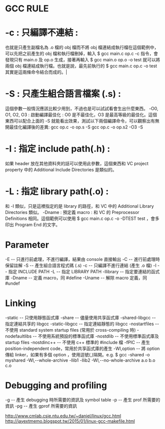 # GCC RULE
# -c : 只編譯不連結 :
也就是只產生副檔名為 .o 檔的 obj 檔而不將 obj 檔連結成執行檔在這個範例中，可以先把之前產生的 obj 檔和執行檔刪掉，輸入 $ gcc main.c op.c -c 指令，會發現只有 main.o 及 op.o 生成，接著再輸入 $ gcc main.o op.o -o test 就可以將兩個 obj 檔連結成執行檔。也就是說，最先前執行的 $ gcc main.c op.c -o test 其實是這兩條命令結合而成的。|

# -S : 只產生組合語言檔案 (.s) :
這個參數一般情況應該比較少用到，不過也是可以試試看會生出什麼東西。
-O0, O1, O2, O3 : 啟動編譯最佳化 :   O0 是不最佳化，O3 是最高等級的最佳化。這個東西可以配合上面的 -S 就能看出效果，測試以下兩個編譯命令，可以觀察出有無開最佳化編譯後的差異:
gcc op.c -o op.s -S
gcc op.c -o op.s2 -O3 -S

# -I : 指定 include path(.h) :
如果 header 放在其他資料夾的話可以使用此參數，這個東西和 VC project property 中的 Additional Include Directories 是類似的。

# -L : 指定 library path(.o) :
和 -I 類似，只是這裡指定的是 library 的路徑，和 VC  中的 Additional Library Directories 類似。
-Dname : 預定義 macro :   和 VC 的 Preprocessor Definitions 相同。這個範例可以使用 $ gcc main.c op.c -o -DTEST test ，會多印出 Program End 的文字。



# Parameter
-E -- 只進行前處理，不進行編譯，結果由 console 直接輸出
-C -- 進行前處理時保留註解
-S -- 產生組合語言程式碼 (.s)
-c -- 只編譯不進行連結 (產生 .o 檔)
-I -- 指定 INCLUDE PATH
-L -- 指定 LIBRARY PATH
-llibrary -- 指定要連結的函式庫
-Dname -- 定義 macro，同 #define
-Uname -- 解除 macro 定義，同 #undef

# Linking
-static -- 只使用靜態函式庫
-share -- 儘量使用共享函式庫
-shared-libgcc -- 指定連結共享的 libgcc
-static-libgcc -- 指定連結靜態的 libgcc
-nostartfiles -- 不使用 standard system startup files (常用於 cross-compiling 時)
-nodefaultlibs -- 不使用系統預設的標準函式庫
-nostdlib -- 不使用標準函式庫及 startup files
-nostdinc++ -- 不使用 c++ 標準的 #include 檔
-fPIC -- 產生 position-independent code，常用於共享函式庫的產生
-Wl,option -- 將 option 傳給 linker，如果有多個 option ，使用逗號(,)隔開。e.g.
$ gcc -shared -o myshared -Wl,--whole-archive -llib1 -llib2 -Wl,--no-whole-archive  a.o b.o c.o

# Debugging and profiling
-g -- 產生 debugging 時所需要的資訊及 symbol table
-p -- 產生 prof 所需要的資訊
-pg -- 產生 gprof 所需要的資訊

http://www.cmlab.csie.ntu.edu.tw/~daniel/linux/gcc.html
http://jayextmemo.blogspot.tw/2015/01/linux-gcc-makefile.html
